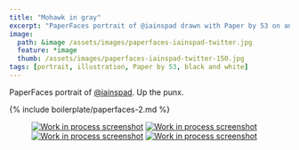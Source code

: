 ```yaml
---
title: "Mohawk in gray"
excerpt: "PaperFaces portrait of @iainspad drawn with Paper by 53 on an iPad."
image: 
  path: &image /assets/images/paperfaces-iainspad-twitter.jpg 
  feature: *image
  thumb: /assets/images/paperfaces-iainspad-twitter-150.jpg
tags: [portrait, illustration, Paper by 53, black and white]
---
```


PaperFaces portrait of [@iainspad](http://twitter.com/iainspad). Up the punx.

{% include boilerplate/paperfaces-2.md %}

<figure class="half">
	<a href="{{ site.url }}/assets/images/paperfaces-iainspad-process-1-lg.jpg"><img src="{{ site.url }}/assets/images/paperfaces-iainspad-process-1-600.jpg" alt="Work in process screenshot"></a>
	<a href="{{ site.url }}/assets/images/paperfaces-iainspad-process-2-lg.jpg"><img src="{{ site.url }}/assets/images/paperfaces-iainspad-process-2-600.jpg" alt="Work in process screenshot"></a>
	<a href="{{ site.url }}/assets/images/paperfaces-iainspad-process-3-lg.jpg"><img src="{{ site.url }}/assets/images/paperfaces-iainspad-process-3-600.jpg" alt="Work in process screenshot"></a>
	<a href="{{ site.url }}/assets/images/paperfaces-iainspad-process-4-lg.jpg"><img src="{{ site.url }}/assets/images/paperfaces-iainspad-process-4-600.jpg" alt="Work in process screenshot"></a>
</figure>
